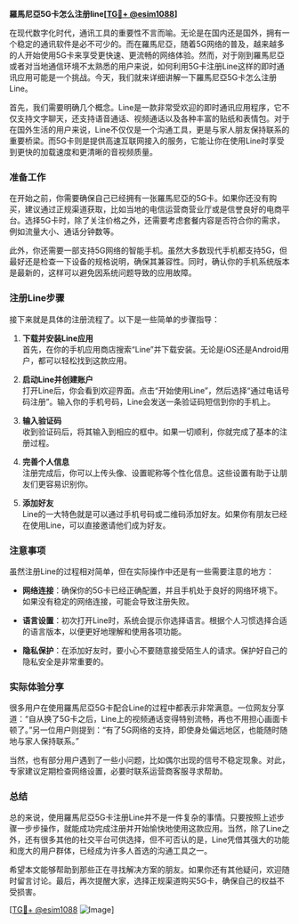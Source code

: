 **羅馬尼亞5G卡怎么注册line[[TG💪+ @esim1088](https://t.me/s/esim1088)]**

在现代数字化时代，通讯工具的重要性不言而喻。无论是在国内还是国外，拥有一个稳定的通讯软件是必不可少的。而在羅馬尼亞，随着5G网络的普及，越来越多的人开始使用5G卡来享受更快速、更流畅的网络体验。然而，对于刚到羅馬尼亞或者对当地通信环境不太熟悉的用户来说，如何利用5G卡注册Line这样的即时通讯应用可能是一个挑战。今天，我们就来详细讲解一下羅馬尼亞5G卡怎么注册Line。

首先，我们需要明确几个概念。Line是一款非常受欢迎的即时通讯应用程序，它不仅支持文字聊天，还支持语音通话、视频通话以及各种丰富的贴纸和表情包。对于在国外生活的用户来说，Line不仅仅是一个沟通工具，更是与家人朋友保持联系的重要桥梁。而5G卡则是提供高速互联网接入的服务，它能让你在使用Line时享受到更快的加载速度和更清晰的音视频质量。

### 准备工作

在开始之前，你需要确保自己已经拥有一张羅馬尼亞的5G卡。如果你还没有购买，建议通过正规渠道获取，比如当地的电信运营商营业厅或是信誉良好的电商平台。选择5G卡时，除了关注价格之外，还需要考虑套餐内容是否符合你的需求，例如流量大小、通话分钟数等。

此外，你还需要一部支持5G网络的智能手机。虽然大多数现代手机都支持5G，但最好还是检查一下设备的规格说明，确保其兼容性。同时，确认你的手机系统版本是最新的，这样可以避免因系统问题导致的应用故障。

### 注册Line步骤

接下来就是具体的注册流程了。以下是一些简单的步骤指导：

1. **下载并安装Line应用**  
   首先，在你的手机应用商店搜索“Line”并下载安装。无论是iOS还是Android用户，都可以轻松找到这款应用。

2. **启动Line并创建账户**  
   打开Line后，你会看到欢迎界面。点击“开始使用Line”，然后选择“通过电话号码注册”。输入你的手机号码，Line会发送一条验证码短信到你的手机上。

3. **输入验证码**  
   收到验证码后，将其输入到相应的框中。如果一切顺利，你就完成了基本的注册过程。

4. **完善个人信息**  
   注册完成后，你可以上传头像、设置昵称等个性化信息。这些设置有助于让朋友们更容易识别你。

5. **添加好友**  
   Line的一大特色就是可以通过手机号码或二维码添加好友。如果你有朋友已经在使用Line，可以直接邀请他们成为好友。

### 注意事项

虽然注册Line的过程相对简单，但在实际操作中还是有一些需要注意的地方：

- **网络连接**：确保你的5G卡已经正确配置，并且手机处于良好的网络环境下。如果没有稳定的网络连接，可能会导致注册失败。
  
- **语言设置**：初次打开Line时，系统会提示你选择语言。根据个人习惯选择合适的语言版本，以便更好地理解和使用各项功能。

- **隐私保护**：在添加好友时，要小心不要随意接受陌生人的请求。保护好自己的隐私安全是非常重要的。

### 实际体验分享

很多用户在使用羅馬尼亞5G卡配合Line的过程中都表示非常满意。一位网友分享道：“自从换了5G卡之后，Line上的视频通话变得特别流畅，再也不用担心画面卡顿了。”另一位用户则提到：“有了5G网络的支持，即使身处偏远地区，也能随时随地与家人保持联系。”

当然，也有部分用户遇到了一些小问题，比如偶尔出现的信号不稳定现象。对此，专家建议定期检查网络设置，必要时联系运营商客服寻求帮助。

### 总结

总的来说，使用羅馬尼亞5G卡注册Line并不是一件复杂的事情。只要按照上述步骤一步步操作，就能成功完成注册并开始愉快地使用这款应用。当然，除了Line之外，还有很多其他的社交平台可供选择，但不可否认的是，Line凭借其强大的功能和庞大的用户群体，已经成为许多人首选的沟通工具之一。

希望本文能够帮助到那些正在寻找解决方案的朋友。如果你还有其他疑问，欢迎随时留言讨论。最后，再次提醒大家，选择正规渠道购买5G卡，确保自己的权益不受损害。

[[TG💪+ @esim1088](https://t.me/s/esim1088) ![Image](https://i.postimg.cc/4NQfJmqS/Snipaste-2025-05-13-00-14-12.png)]